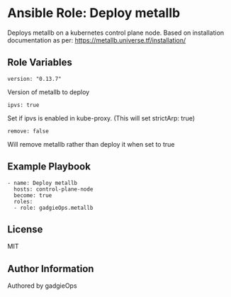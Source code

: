 Ansible Role: Deploy metallb
=========

Deploys metallb on a kubernetes control plane node. Based on installation documentation as per: https://metallb.universe.tf/installation/


Role Variables
--------------

~~~
version: "0.13.7"
~~~
Version of metallb to deploy

~~~
ipvs: true
~~~
Set if ipvs is enabled in kube-proxy. (This will set strictArp: true)

~~~
remove: false
~~~
Will remove metallb rather than deploy it when set to true

Example Playbook
----------------
~~~
- name: Deploy metallb
  hosts: control-plane-node
  become: true
  roles:
  - role: gadgieOps.metallb
~~~

License
-------

MIT

Author Information
------------------

Authored by gadgieOps
